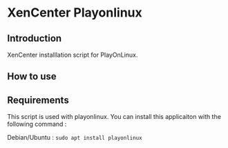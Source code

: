 # XenCenter Playonlinux
## Introduction
XenCenter installlation script for PlayOnLinux.

## How to use

## Requirements
This script is used with playonlinux. You can install this applicaiton with the following command :
 
Debian/Ubuntu :
```sudo apt install playonlinux```

